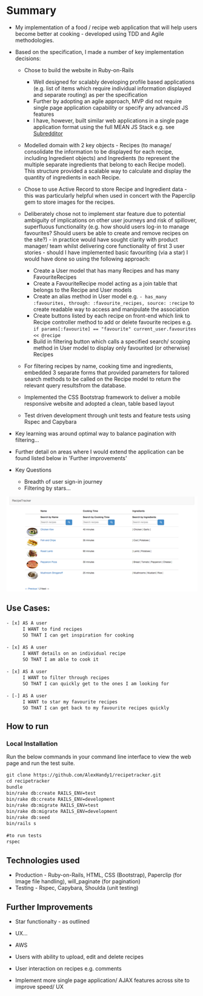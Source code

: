 Summary
=================

* My implementation of a food / recipe web application that will help users become better at cooking - developed using TDD and Agile methodologies.

* Based on the specification, I made a number of key implementation decisions:

  * Chose to build the website in Ruby-on-Rails
    * Well designed for scalably developing profile based applications (e.g. list of items which require individual information displayed and separate routing) as per the specification
    * Further by adopting an agile approach, MVP did not require single page application capability or specify any advanced JS features
    * I have, however, built similar web applications in a single page application format using the full MEAN JS Stack e.g. see [Subredditor](https://github.com/AlexHandy1/subredditor)

  * Modelled domain with 2 key objects - Recipes (to manage/ consolidate the information to be displayed for each recipe, including Ingredient objects) and Ingredients (to represent the multiple separate ingredients that belong to each Recipe model). This structure provided a scalable way to calculate and display the quantity of ingredients in each Recipe.

  * Chose to use Active Record to store Recipe and Ingredient data - this was particularly helpful when used in concert with the Paperclip gem to store images for the recipes.

  * Deliberately chose not to implement star feature due to potential ambiguity of implications on other user journeys and risk of spillover, superfluous functionality (e.g. how should users log-in to manage favourites? Should users be able to create and remove recipes on the site?) - in practice would have sought clarity with product manager/ team whilst delivering core functionality of first 3 user stories - should I have implemented basic favouriting (via a star) I would have done so using the following approach:
    * Create a User model that has many Recipes and has many FavouriteRecipes
    * Create a FavouriteRecipe model acting as a join table that belongs to the Recipe and User models
    * Create an alias method in User model e.g. ```- has_many :favourites, through: :favourite_recipes, source: :recipe``` to create readable way to access and manipulate the association
    * Create buttons listed by each recipe on front-end which link to Recipe controller method to add or delete favourite recipes e.g. ```if params[:favourite] == "favourite" current_user.favourites << @recipe```
    * Build in filtering button which calls a specified search/ scoping method in User model to display only favourited (or otherwise) Recipes

  * For filtering recipes by name, cooking time and ingredients, embedded 3 separate forms that provided parameters for tailored search methods to be called on the Recipe model to return the relevant query resultsfrom the database.

  * Implemented the CSS Bootstrap framework to deliver a mobile responsive website and adopted a clean, table based layout

  * Test driven development through unit tests and feature tests using Rspec and Capybara

* Key learning was around optimal way to balance pagination with filtering...

* Further detail on areas where I would extend the application can be found listed below in 'Further improvements'

* Key Questions
  * Breadth of user sign-in journey
  * Filtering by stars...

![Recipe Tracker](https://github.com/AlexHandy1/recipetracker/blob/master/app/assets/images/RecipeTracker.png)

Use Cases:
-------

```
- [x] AS A user
      I WANT to find recipes
      SO THAT I can get inspiration for cooking

- [x] AS A user
      I WANT details on an individual recipe
      SO THAT I am able to cook it

- [x] AS A user
      I WANT to filter through recipes
      SO THAT I can quickly get to the ones I am looking for

- [-] AS A user
      I WANT to star my favourite recipes
      SO THAT I can get back to my favourite recipes quickly

```

How to run
----

### Local Installation

Run the below commands in your command line interface to view the web page and run the test suite.

```
git clone https://github.com/AlexHandy1/recipetracker.git
cd recipetracker
bundle
bin/rake db:create RAILS_ENV=test
bin/rake db:create RAILS_ENV=development
bin/rake db:migrate RAILS_ENV=test
bin/rake db:migrate RAILS_ENV=development
bin/rake db:seed
bin/rails s

#to run tests
rspec

```

Technologies used
----

* Production - Ruby-on-Rails, HTML, CSS (Bootstrap), Paperclip (for Image file handling), will_paginate (for pagination)
* Testing - Rspec, Capybara, Shoulda (unit testing)

Further Improvements
----

*  Star functionalty - as outlined

*  UX...

* AWS

*  Users with ability to upload, edit and delete recipes

*  User interaction on recipes e.g. comments

*  Implement more single page application/ AJAX features across site to improve speed/ UX

